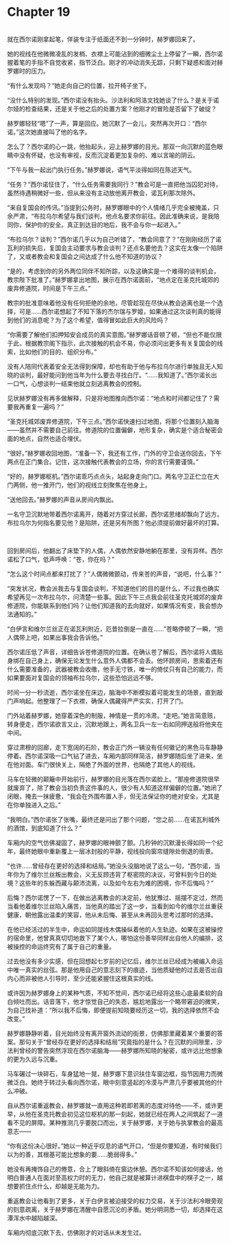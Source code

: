 # Chapter 19

<br>
就在西尔诺刚拿起笔，佯装专注于纸面还不到一分钟时，赫罗娜回来了。

她的视线在他微微凌乱的发梢、衣襟上可能沾到的细微尘土上停留了一瞬，西尔诺握着笔的手指不自觉收紧，指节泛白。刚才的冲动消失无踪，只剩下疑惑和面对赫罗娜时的压力。

“有什么发现吗？”她走向自己的位置，拉开椅子坐下。

“没什么特别的发现。”西尔诺没有抬头。沙法利和阿洛文找她谈了什么？是关于诺尔娅的检查结果，还是关于他之后的处置方案？他刚才的冒险是否留下了破绽？

赫罗娜轻轻“嗯”了一声，算是回应。她沉默了一会儿，突然再次开口：“西尔诺。”这次她直接叫了他的名字。

怎么了？西尔诺的心一跳，他抬起头，迎上赫罗娜的目光。那双一向沉默的蓝色眼睛中没有怀疑，也没有审视，反而沉淀着更加复杂的、难以言喻的阴云。

“下午与我一起出门执行任务。”赫罗娜说，语气平淡得如同在陈述天气。

“任务？”西尔诺怔住了，“什么任务需要我同行？”教会可是一直把他当囚犯对待，虽然待遇稍微好一些，但从来没有主动放他离开教会，诺瓦利那次除外。

“来自复国会的传讯。”当提到公务时，赫罗娜眼中的个人情绪几乎完全被掩盖，只余严肃，“布拉乌尔希望与我们谈判，他点名要求你前往。因此准确来说，是我陪同你，保护你的安全。真正到达目的地后，我不会与你一起进入。”

“布拉乌尔？谈判？”西尔诺几乎以为自己听错了，“教会同意了？”在刚刚经历了诺瓦利的损失后，复国会主动要求与教会谈判？还点名要他去？这实在太像一个陷阱了，又或者教会和复国会之间达成了什么他不知道的协议？

“是的，考虑到你的另外两位同伴不知所踪，以及这确实是一个难得的谈判机会，教宗陛下批准了。”赫罗娜拿出地图，展示在西尔诺面前，“地点定在圣克托城郊的废弃修道院，时间是下午三点。”

教宗的批准意味着他没有任何拒绝的余地，尽管趁现在尽快从教会逃离也是一个选择，可是……西尔诺想起了不知下落的杰尔瑞与罗姬，如果通过这次谈判真的能得到他们的消息呢？为了这个希望，值得冒如此巨大的风险吗？

“你需要了解他们扣押知安会成员的真实意图。”赫罗娜话音顿了顿，“但也不能仅限于此，根据教宗阁下指示，此次接触的机会不易，你必须问出更多有关复国会的线索，比如他们的目的、组织分布。”

没有人陪同代表着安全无法得到保障，却也有助于他与布拉乌尔进行单独且无人知晓的谈判，最好能问到他当年为什么要去寻找白厅。“……我知道了。”西尔诺长出一口气，心想谈判一结束他就立刻逃离教会的控制。

见状赫罗娜没有再多做解释，只是将地图推向西尔诺：“地点和时间都记住了？需要我再重复一遍吗？”

“圣克托城郊废弃修道院，下午三点。”西尔诺快速扫过地图，将那个位置刻入脑海——虽然并不需要自己前往。修道院的位置偏僻，地形复杂，确实是个适合秘密会面的地点，自然也适合埋伏。

“很好。”赫罗娜收回地图，“准备一下，我还有工作，门外的守卫会送你回去，下午两点在正门集合。记住，这次接触代表教会的立场，你的言行需要谨慎。”

“好的，赫罗娜枢机。”西尔诺乖巧点点头，站起身走向门口。两名守卫正伫立在大门两侧，他一推开门，他们的视线立刻聚焦在他身上。

“送他回去。”赫罗娜的声音从房间内飘出。

一名守卫沉默地带着西尔诺离开，随着对方穿过长廊，西尔诺思绪却飘向了远方。布拉乌尔为何指名要见他？是陷阱，还是另有所图？他必须提前做好最坏的打算。

<br>

回到房间后，他翻出了床垫下的人偶，人偶依然安静地躺在那里，没有异样。西尔诺松了口气，低声呼唤：“苍，你在吗？”

“怎么这个时间点都来打扰了？”人偶微微颤动，传来苍的声音，“说吧，什么事？”

“突发状况，教会派我去与复国会谈判，不知道他们的目的是什么，不过我也确实希望再见一次布拉乌尔，问清楚一些事。因此下午三点我会前往圣克托城郊的废弃修道院，你能联系到他们吗？让他们知道我的去向就好，如果情况有变，我会想办法通知的。”

“白伊言和维尔兰丝正在诺瓦利附近，厄昔拉倒是一直在……”苍略停顿了一瞬，“把人偶带上吧，如果出事我会告诉他。”

西尔诺压低了声音，详细告诉苍修道院的位置。在确认苍了解后，西尔诺将人偶贴身绑在自己身上，确保无论发生什么意外人偶都不会丢。他环顾房间，思索着还有什么需要准备的，武器被教会收缴，他手无寸铁，唯一的倚仗只有自己的能力，而如果要面对复国会的领袖布拉乌尔，这些恐怕远远不够。

时间一分一秒流逝，西尔诺坐在床边，脑海中不断模拟着可能发生的场景，直到敲门声响起。他整理了一下衣襟，确保人偶藏得严严实实，打开了门。

门外站着赫罗娜，她穿着深色的制服，神情是一贯的冷肃。“走吧。”她言简意赅，转身便走，西尔诺欲言又止，沉默地跟上，两名卫兵一左一右如同押送般将他夹在中间。

穿过肃穆的回廊，走下宽阔的石阶，教会正门外一辆没有任何徽记的黑色马车静静停着。西尔诺深吸一口气钻了进去，车厢内部同样简洁，赫罗娜随后坐了进来，坐在他对面。车门很快关上，隔绝了外面的世界，也隔绝了其他人的视线。

马车在轻微的颠簸中开始前行，赫罗娜的目光落在西尔诺脸上。“那座修道院很早就废弃了，除了教会当初负责这件事的人，很少有人知道这样偏僻的位置。”她闭了闭眼，掩去一抹疲惫，“我会在外围布置人手，但无法保证你的绝对安全，尤其是在你单独进入之后。”

“我明白。”西尔诺张了张嘴，最终还是问出了那个问题，“您之前……在诺瓦利城外的酒馆，到底知道了什么？”

车厢内的空气仿佛凝固了，赫罗娜的眼神颤了颤。几秒钟的沉默漫长得如同一个纪年，最终她眼中重新覆上一层冰封般的平静，视线投向窗帘缝隙处倒退的街景。

“也许……曾经存在更好的选择和结局。”她没头没脑地说了这么一句，“西尔诺，当年你为了维尔兰丝叛出教会，义无反顾违背了枢密院的决议，可曾料到今日的处境？这些年的东躲西藏与颠沛流离，以及如今左右为难的困境，你不后悔吗？”

后悔？西尔诺愣了一下，在做出逃离教会的决定前，他犹豫过、摇摆不定过，然而当看他着维尔兰丝陷入痛苦，当他真的踏出了这一步，当看到如今的维尔兰丝重获健康，朝他露出温柔的笑容，他从未后悔、甚至从未再回头思考过那时的选择。

在他已经活过的半生中，命运如同提线木偶操纵着他的人生轨迹。如果在这被操控的宿命里，他曾真真切切地救下了某个人，哪怕这份善举同样出自他人的编排，这被操控的命运终究有了属于自己的重量。

过去他没有多少实感，但在回想起七岁前的记忆后，维尔兰丝已经成为被编入命运中唯一真实的丝弦。那是他用自己的意志刻下的痕迹，当他质疑他的过去是否出自内心而非被他人引导时，至少还能紧握住这根真实的线。

或许因为赫罗娜身上的某种气质，不知不觉间，西尔诺已经将这些心底最柔软的自白倾吐而出。话音落下，他才惊觉自己的失态，尴尬地露出一个略带窘迫的微笑，为自己找补道：“所以我不后悔，即便提前知晓要经历这一切，我的选择依然不会改变。”

赫罗娜静静听着，目光始终没有离开窗外流动的街景，仿佛那里藏着某个重要的答案。那句关于“曾经存在更好的选择和结局”究竟指的是什么？在沉默的间隙里，沙法利曾经的警告突然浮现在西尔诺脑海——赫罗娜所知晓的秘密，或许远比他想象的更为久远与沉重。

马车碾过一块碎石，车身猛地一晃，赫罗娜下意识扶住车窗边框，指节因用力而微微泛白。她终于转过头看向西尔诺，眼中刻意竖起的冷漠与严肃几乎要被其他的什么冲破。

自从西尔诺重返教会，赫罗娜就一直用这种若即若离的态度对待他——不，或许更早，从他在圣克托教会初见这位枢机的那一刻起，她就已经在两人之间筑起了一道看不见的屏障。某种推测几乎要脱口而出，关于赫罗娜，关于她与执掌教会的最高意志——

“你有这份决心很好。”她以一种近乎叹息的语气开口，“但是你要知道，有时候我们以为的善，其根基可能比想象的要……脆弱得多。”

她没有再掩饰自己的倦意，合上了眼斜倚在窗边休憩。西尔诺不知该如何接话，他明白普通人在面对至高权力时的无力，他自己就是被算计进棋盘中的棋子之一，越想要抓住点什么，却越是无能为力。

重返教会让他看到了更多，关于白伊言被迫接受的权力交易，关于沙法利冷眼旁观的刻意疏离，关于赫罗娜在清醒中自愿沉沦的矛盾。她分明洞悉一切，却选择在这潭浑水中越陷越深。

车厢内彻底沉默下去，仿佛刚才的对话从未发生过。
